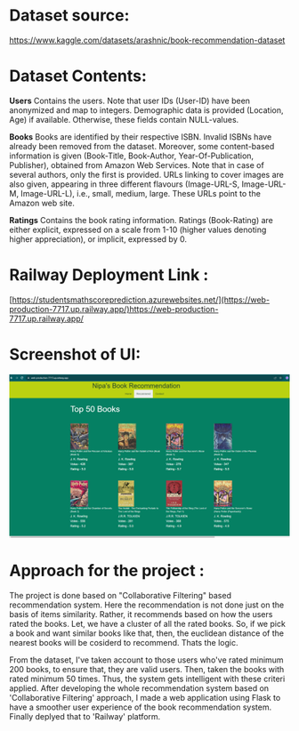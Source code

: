 #  Dataset source:
https://www.kaggle.com/datasets/arashnic/book-recommendation-dataset
# Dataset Contents:
**Users**
Contains the users. Note that user IDs (User-ID) have been anonymized and map to integers. Demographic data is provided (Location, Age) if available. Otherwise, these fields contain NULL-values.

**Books**
Books are identified by their respective ISBN. Invalid ISBNs have already been removed from the dataset. Moreover, some content-based information is given (Book-Title, Book-Author, Year-Of-Publication, Publisher), obtained from Amazon Web Services. Note that in case of several authors, only the first is provided. URLs linking to cover images are also given, appearing in three different flavours (Image-URL-S, Image-URL-M, Image-URL-L), i.e., small, medium, large. These URLs point to the Amazon web site.

**Ratings**
Contains the book rating information. Ratings (Book-Rating) are either explicit, expressed on a scale from 1-10 (higher values denoting higher appreciation), or implicit, expressed by 0.

# Railway Deployment Link :
[https://studentsmathscoreprediction.azurewebsites.net/](https://web-production-7717.up.railway.app/)https://web-production-7717.up.railway.app/
# Screenshot of UI:
![HomepageUI](./screenshots/Capture.PNG)
# Approach for the project :
The project is done based on "Collaborative Filtering" based recommendation system. Here the recommendation is not done just on the basis of items similarity. Rather, it recommends based on how the users rated the books. Let, we have a cluster of all the rated books. So, if we pick a book and want similar books like that, then, the euclidean distance of the nearest books will be cosiderd to recommend. Thats the logic.

From the dataset, I've taken account to those users who've rated minimum 200 books, to ensure that, they are valid users. Then, taken the books with rated minimum 50 times. Thus, the system gets intelligent with these criteri applied. After developing the whole recommendation system based on 'Collaborative Filtering' approach, I made a web application using Flask to have a smoother user experience of the book recommendation system. Finally deplyed that to 'Railway' platform.

